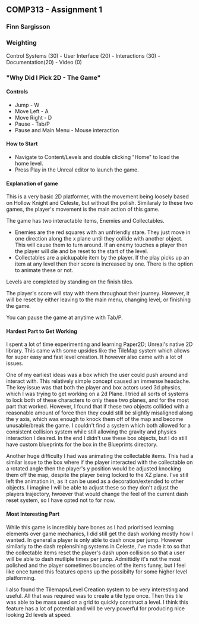 ## COMP313 - Assignment 1

### Finn Sargisson

### Weighting
Control Systems (30) - User Interface (20) - Interactions (30) - Documentation(20) - Video (0)


### "Why Did I Pick 2D - The Game"

#### Controls 
- Jump - W
- Move Left - A
- Move Right - D
- Pause - Tab/P 
- Pause and Main Menu - Mouse interaction

#### How to Start

- Navigate to Content/Levels and double clicking "Home" to load the home level.
- Press Play in the Unreal editor to launch the game.


#### Explanation of game 
This is a very basic 2D platformer, with the movement being loosely based on Hollow Knight and Celeste, but without the polish. Similaraly to these two games, the player's movement is the main action of this game.

The game has two interactable items, Enemies and Collectables.
- Enemies are the red squares with an unfriendly stare. They just move in one direction along the x plane until they collide with another object. This will cause them to turn around.
If an enemy touches a player then the player will die and be reset to the start of the level.
- Collectables are a pickupable item by the player. If the play picks up an item at any level then their score is increased by one. There is the option to animate these or not.

Levels are completed by standing on the finish tiles.

The player's score will stay with them throughout their journey. However, it will be reset by either leaving to the main menu, changing level, or finishing the game.

You can pause the game at anytime with Tab/P.

#### Hardest Part to Get Working

I spent a lot of time experimenting and learning Paper2D; Unreal's native 2D library. This came with some upsides like the TileMap system which allows for super easy and fast level creation.
It however also came with a lot of issues.

One of my earliest ideas was a box which the user could push around and interact with. This relatively simple concept caused an immense headache.
The key issue was that both the player and box actors used 3d physics, which I was trying to get working on a 2d Plane. I tried all sorts of systems to lock both of these characters to only these two planes, and for the most part that worked. 
However, I found that if these two objects collided with a reasonable amount of force then they could still be slightly misaligned along the y axis, which was enough to knock them off of the map and become unusable/break the game. I couldn't find a system which 
both allowed for a consistent collision system while still allowing the gravity and physics interaction I desired. In the end I didn't use these box objects, but I do still have custom blueprints for the box in the Blueprints directory.

Another huge difficulty I had was animating the collectable items. This had a similar issue to the box where if the player interacted with the collectable on a rotated angle then the player's y position would be adjusted knocking them off the map, 
despite the player being locked to the XZ plane. I've still left the animation in, as it can be used as a decoration/extended to other objects. I imagine I will be able to adjust these  so they don't adjust the players trajectory, hwoever that would change the feel 
of the current dash reset system, so I have opted not to for now.

#### Most Interesting Part

While this game is incredibly bare bones as I had prioritised learning elements over game mechanics, I did still get the dash working mostly how I wanted. In general a player is only able to dash once per jump. 
However similarly to the dash replensihing systems in Celeste, I've made it to so that the collectable items reset the player's dash upon collision so that a user will be able to dash mutliple times per jump. 
Admittidly it's not the most polished and the player sometimes bouncies of the items funny, but I feel like once tuned this features opens up the possibilty for some higher level platforming.

I also found the Tilemaps/Level Creation system to be very interesting and useful. All that was required was to create a tile type once. Then this tile was able to be mass used on a grid to quickly construct a level.
I think this feature has a lot of potential and will be very powerful for producing nice looking 2d levels at speed.